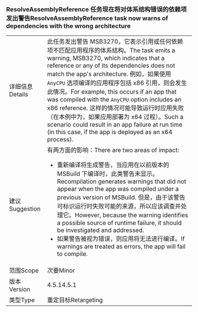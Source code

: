 ### <a name="resolveassemblyreference-task-now-warns-of-dependencies-with-the-wrong-architecture"></a><span data-ttu-id="bb994-101">ResolveAssemblyReference 任务现在将对体系结构错误的依赖项发出警告</span><span class="sxs-lookup"><span data-stu-id="bb994-101">ResolveAssemblyReference task now warns of dependencies with the wrong architecture</span></span>

|   |   |
|---|---|
|<span data-ttu-id="bb994-102">详细信息</span><span class="sxs-lookup"><span data-stu-id="bb994-102">Details</span></span>|<span data-ttu-id="bb994-103">此任务发出警告 MSB3270，它表示引用或任何依赖项不匹配应用程序的体系结构。</span><span class="sxs-lookup"><span data-stu-id="bb994-103">The task emits a warning, MSB3270, which indicates that a reference or any of its dependencies does not match the app's architecture.</span></span> <span data-ttu-id="bb994-104">例如，如果使用 <code>AnyCPU</code> 选项编译的应用程序包括 x86 引用，则会发生此情况。</span><span class="sxs-lookup"><span data-stu-id="bb994-104">For example, this occurs if an app that was compiled with the <code>AnyCPU</code> option includes an x86 reference.</span></span> <span data-ttu-id="bb994-105">这样的情况可能导致运行时应用失败（在本例中为，如果应用部署为 x64 过程）。</span><span class="sxs-lookup"><span data-stu-id="bb994-105">Such a scenario could result in an app failure at run time (in this case, if the app is deployed as an x64 process).</span></span>|
|<span data-ttu-id="bb994-106">建议</span><span class="sxs-lookup"><span data-stu-id="bb994-106">Suggestion</span></span>|<span data-ttu-id="bb994-107">有两方面的影响：</span><span class="sxs-lookup"><span data-stu-id="bb994-107">There are two areas of impact:</span></span><ul><li><span data-ttu-id="bb994-108">重新编译将生成警告，当应用在以前版本的 MSBuild 下编译时，此类警告未显示。</span><span class="sxs-lookup"><span data-stu-id="bb994-108">Recompilation generates warnings that did not appear when the app was compiled under a previous version of MSBuild.</span></span> <span data-ttu-id="bb994-109">但是，由于该警告可标识运行时失败可能的来源，所以应该调查并处理它。</span><span class="sxs-lookup"><span data-stu-id="bb994-109">However, because the warning identifies a possible source of runtime failure, it should be investigated and addressed.</span></span></li><li><span data-ttu-id="bb994-110">如果警告被视为错误，则应用将无法进行编译。</span><span class="sxs-lookup"><span data-stu-id="bb994-110">If warnings are treated as errors, the app will fail to compile.</span></span></li></ul>|
|<span data-ttu-id="bb994-111">范围</span><span class="sxs-lookup"><span data-stu-id="bb994-111">Scope</span></span>|<span data-ttu-id="bb994-112">次要</span><span class="sxs-lookup"><span data-stu-id="bb994-112">Minor</span></span>|
|<span data-ttu-id="bb994-113">版本</span><span class="sxs-lookup"><span data-stu-id="bb994-113">Version</span></span>|<span data-ttu-id="bb994-114">4.5.1</span><span class="sxs-lookup"><span data-stu-id="bb994-114">4.5.1</span></span>|
|<span data-ttu-id="bb994-115">类型</span><span class="sxs-lookup"><span data-stu-id="bb994-115">Type</span></span>|<span data-ttu-id="bb994-116">重定目标</span><span class="sxs-lookup"><span data-stu-id="bb994-116">Retargeting</span></span>|

